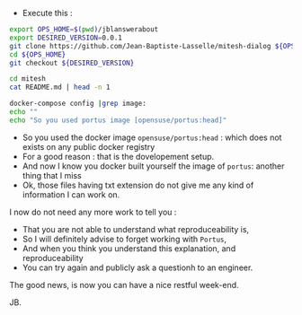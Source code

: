 

* Execute this :

```bash
export OPS_HOME=$(pwd)/jblanswerabout
export DESIRED_VERSION=0.0.1
git clone https://github.com/Jean-Baptiste-Lasselle/mitesh-dialog ${OPS_HOME}
cd ${OPS_HOME}
git checkout ${DESIRED_VERSION}

cd mitesh
cat README.md | head -n 1

docker-compose config |grep image:
echo ""
echo "So you used portus image [opensuse/portus:head]"

```

* So you used the docker image `opensuse/portus:head` :  which does not exists on any public docker registry
* For a good reason : that is the dovelopement setup.
* And now I know you docker built yourself the image of `portus`: another thing that I miss
* Ok, those files having txt extension do not give me any kind of information I can work on.


I now do not need any more work to tell you :

* That you are not able to understand what reproduceability is,
* So I will definitely advise to forget working with `Portus`,
* And when you think you understand this explanation, and reproduceability
* You can try again and publicly ask a questionh to an engineer.

The good news, is now you can have a nice restful week-end.


JB.
